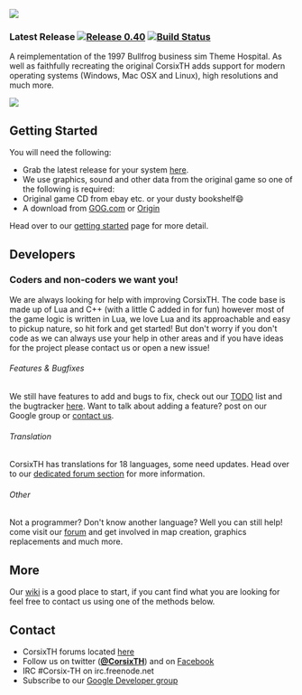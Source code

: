 ![](http://i.imgur.com/fYp148T.jpg)
### Latest Release [![Release 0.40](https://img.shields.io/badge/release-0.40-brightgreen.svg)](https://github.com/CorsixTH/CorsixTH/releases) [![Build Status](https://travis-ci.org/CorsixTH/CorsixTH.svg?branch=master)](https://travis-ci.org/CorsixTH/CorsixTH)

A reimplementation of the 1997 Bullfrog business sim Theme Hospital. As well as faithfully recreating the original CorsixTH adds support for modern operating systems (Windows, Mac OSX and Linux), high resolutions and much more.

![](http://i.imgur.com/qHV60Ui.png)


## Getting Started ##

You will need the following:

- Grab the latest release for your system [here](https://github.com/CorsixTH/CorsixTH/releases).
- We use graphics, sound and other data from the original game so one of the following is required:
 - Original game CD from ebay etc. or your dusty bookshelf:smile:
 - A download from [GOG.com](http://www.gog.com/game/theme_hospital) or [Origin](https://www.origin.com/en-gb/store/buy/theme-hospital-origin/pc-download/base-game/standard-edition)

 Head over to our [getting started](https://github.com/CorsixTH/CorsixTH/wiki/Getting-Started) page for more detail.
 
## Developers
### Coders and non-coders we want you!

We are always looking for help with improving CorsixTH. The code base is made up of Lua and C++ (with a little C added in for fun) however most of the game logic is written in Lua, we love Lua and its approachable and easy to pickup nature, so hit fork and get started! But don't worry if you don't code as we can always use your help in other areas and if you have ideas for the project please contact us or open a new issue!


###### Features & Bugfixes ######
We still have features to add and bugs to fix, check out our [TODO](https://github.com/CorsixTH/CorsixTH/wiki/Programming-Ideas) list and the bugtracker [here](https://github.com/CorsixTH/CorsixTH/issues). Want to talk about adding a feature? post on our Google group or [contact us](#Contact).

###### Translation ######
CorsixTH has translations for 18 languages, some need updates. Head over to our [dedicated forum section](http://forums.corsixth.com/index.php/board,11.0.html) for more information.

###### Other ######

Not a programmer? Don't know another language? Well you can still help! come visit our [forum](http://forums.corsixth.com/) and get involved in map creation, graphics replacements and much more.

## More

Our [wiki](https://github.com/CorsixTH/CorsixTH/wiki) is a good place to start, if you cant find what you are looking for feel free to contact us using one of the methods below.

## Contact

- CorsixTH forums located [here](http://forums.corsixth.com/)
- Follow us on twitter ([**@CorsixTH**](https://twitter.com/CorsixTH)) and on [Facebook](https://facebook.com/CorsixTH)
- IRC #Corsix-TH on irc.freenode.net
- Subscribe to our [Google Developer group](http://groups.google.com/group/corsix-th-dev)
